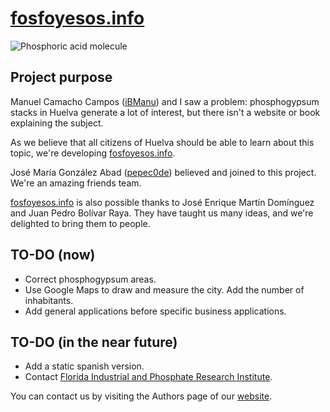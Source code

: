 # [fosfoyesos.info](https://fosfoyesos.info)

![Phosphoric acid molecule](images/phosphoricAcidMolecule.ico)

## Project purpose

Manuel Camacho Campos ([iBManu](https://github.com/iBManu)) and I saw a problem: phosphogypsum stacks in Huelva generate a lot of interest, but there isn't a website or book explaining the subject.

As we believe that all citizens of Huelva should be able to learn about this topic, we're developing [fosfoyesos.info](https://fosfoyesos.info).

José María González Abad ([pepec0de](https://github.com/pepec0de)) believed and joined to this project. We're an amazing friends team.

[fosfoyesos.info](https://fosfoyesos.info) is also possible thanks to José Enrique Martín Domínguez and Juan Pedro Bolívar Raya. They have taught us many ideas, and we're delighted to bring them to people.

## TO-DO (now)

- Correct phosphogypsum areas.
- Use Google Maps to draw and measure the city. Add the number of inhabitants.
- Add general applications before specific business applications.

## TO-DO (in the near future)

- Add a static spanish version.
- Contact [Florida Industrial and Phosphate Research Institute](https://fipr.floridapoly.edu/).

You can contact us by visiting the Authors page of our [website](https://fosfoyesos.info/authors.html).
